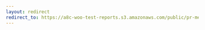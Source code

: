 ```yaml
---
layout: redirect
redirect_to: https://a8c-woo-test-reports.s3.amazonaws.com/public/pr-merge/40397/e2e/index.html
---
```

